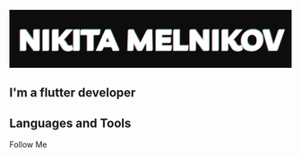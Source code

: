 [![Header](https://github.com/BUYZQ/BUYZQ/blob/main/assets/logo.png)](http://t.me/buyzq)

## I'm a flutter developer

## Languages and Tools


Follow Me